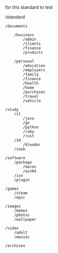 for this standard to test

/standard
	
 
 	/documents

		/business
			/admin
			/clients
			/finance
			/products

		/personal
			/education
			/employers
			/family
			/finance
			/health
			/home
			/purchases
			/travel
			/vehicle

	/study
		/it
			/java
			/go
			/python
			/ruby
			/rust
		/3d
			/blender
		/cook

	/software
		/package
			/macos
			/win64
		/iso
		/plugin

	/games
		/steam
		/epic

	/images
		/memes
		/photos
		/wallpaper

	/video
		/adult
		/movies

	/archives


